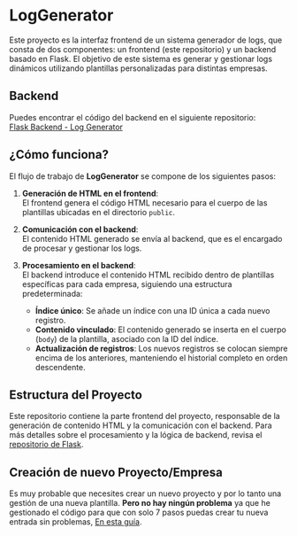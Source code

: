 # LogGenerator

Este proyecto es la interfaz frontend de un sistema generador de logs, que consta de dos componentes: un frontend (este repositorio) y un backend basado en Flask. El objetivo de este sistema es generar y gestionar logs dinámicos utilizando plantillas personalizadas para distintas empresas.

## Backend

Puedes encontrar el código del backend en el siguiente repositorio:  
[Flask Backend - Log Generator](https://github.com/Debombii/Flask)

## ¿Cómo funciona?

El flujo de trabajo de **LogGenerator** se compone de los siguientes pasos:

1. **Generación de HTML en el frontend**:  
   El frontend genera el código HTML necesario para el cuerpo de las plantillas ubicadas en el directorio `public`.

2. **Comunicación con el backend**:  
   El contenido HTML generado se envía al backend, que es el encargado de procesar y gestionar los logs.

3. **Procesamiento en el backend**:  
   El backend introduce el contenido HTML recibido dentro de plantillas específicas para cada empresa, siguiendo una estructura predeterminada:
   - **Índice único**: Se añade un índice con una ID única a cada nuevo registro.
   - **Contenido vinculado**: El contenido generado se inserta en el cuerpo (`body`) de la plantilla, asociado con la ID del índice.
   - **Actualización de registros**: Los nuevos registros se colocan siempre encima de los anteriores, manteniendo el historial completo en orden descendente.

## Estructura del Proyecto

Este repositorio contiene la parte frontend del proyecto, responsable de la generación de contenido HTML y la comunicación con el backend. Para más detalles sobre el procesamiento y la lógica de backend, revisa el [repositorio de Flask](https://github.com/Debombii/Flask).

## Creación de nuevo Proyecto/Empresa

Es muy probable que necesites crear un nuevo proyecto y por lo tanto una gestión de una nueva plantilla. **Pero no hay ningún problema** ya que he gestionado el código para que con solo 7 pasos puedas crear tu nueva entrada sin problemas, [En esta guía](https://docs.google.com/document/d/1FJkGZeFGGX6IhcqQpkYy2j4xcTR6P78GvKSfRUwdbt4/edit?usp=sharing).
